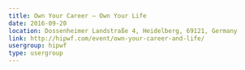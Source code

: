 ```yaml
---
title: Own Your Career – Own Your Life
date: 2016-09-20
location: Dossenheimer Landstraße 4, Heidelberg, 69121, Germany
link: http://hipwf.com/event/own-your-career-and-life/
usergroup: hipwf
type: usergroup
---
```


